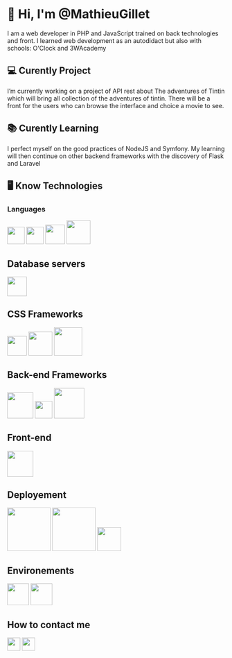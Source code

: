 # 👋 Hi, I'm @MathieuGillet

I am a web developer in PHP and JavaScript trained on back technologies and  front. I learned web development as an autodidact but also with schools: O'Clock and 3WAcademy

## 💻 Curently Project
 I’m currently working on a project of API rest about The adventures of Tintin which will bring all collection of the adventures of tintin. There will be a front for the users who can browse the interface and choice a movie to see.
 
## 📚 Curently Learning
 I perfect myself on the good practices of NodeJS and Symfony. My learning will then continue on other backend frameworks with the discovery of Flask and Laravel
 
## 🖥️ Know Technologies
### Languages
<img src="http://moralogiq.fr/wp-content/themes/moralogiq/images/logo/techno-html.png" width="40">
<img src="http://moralogiq.fr/wp-content/themes/moralogiq/images/logo/techno-css.png" width="40">
<img src="http://moralogiq.fr/wp-content/themes/moralogiq/images/logo/techno-js.png" width="45"> 
<img src="https://cdn-icons-png.flaticon.com/512/528/528261.png" width="55"> 

## Database servers

<img src="https://cdn.worldvectorlogo.com/logos/mysql-6.svg" width="45"> 

## CSS Frameworks

<img src="https://cdn.worldvectorlogo.com/logos/bootstrap-5-1.svg" width="45">
<img src="http://moralogiq.fr/wp-content/themes/moralogiq/images/logo/techno-sass.png" width="55">
<img src="https://42l.fr/assets/resources/pages/Graphical-chart-and-credits/logo_bulma.png" width="65">

## Back-end Frameworks

<img src="http://moralogiq.fr/wp-content/themes/moralogiq/images/logo/techno-symfony.png" width="60">
<img src="https://cdn.worldvectorlogo.com/logos/lumen-1.svg" width="40">
<img src="http://moralogiq.fr/wp-content/themes/moralogiq/images/logo/techno-node.png" width="70">

## Front-end

<img src="https://cdn-icons-png.flaticon.com/512/1260/1260775.png" width="60">

## Deployement

<img src="https://cdn.worldvectorlogo.com/logos/heroku-1.svg" width="100">
<img src="https://coursework.vschool.io/content/images/2017/12/surge_static_hosting.png" width="100">
<img src="https://cdn.worldvectorlogo.com/logos/amazon-web-services-logo.svg" width="55">

## Environements

<img src="https://cdn-icons-png.flaticon.com/512/226/226772.png" width="50">
<img src="http://moralogiq.fr/wp-content/themes/moralogiq/images/logo/techno-git.png" width="50">



## How to contact me

<a href="mailto:mathieuglt1@gmail.com"><img src="https://cdn-icons-png.flaticon.com/512/732/732200.png" width="30"></a>
<a href="https://www.linkedin.com/in/mathieu-gillet-843a22115/"><img src="https://cdn-icons.flaticon.com/png/512/3536/premium/3536505.png?token=exp=1649429761~hmac=8e58b450e0f7089c3954b53d04a2de79" width="30"></a>

